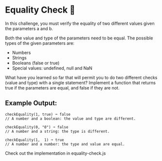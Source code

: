 # Equality Check 🟰
In this challenge, you must verify the equality of two different values given the parameters a and b.

Both the value and type of the parameters need to be equal. The possible types of the given parameters are:

- Numbers
- Strings
- Booleans (false or true)
- Special values: undefined, null and NaN
  
What have you learned so far that will permit you to do two different checks (value and type) with a single statement?
Implement a function that returns true if the parameters are equal, and false if they are not.

## Example Output:
```
checkEquality(1, true) ➞ false
// A number and a boolean: the value and type are different.

checkEquality(0, "0") ➞ false
// A number and a string: the type is different.

checkEquality(1,  1) ➞ true
// A number and a number: the type and value are equal.
```
Check out the implementation in equality-check.js
